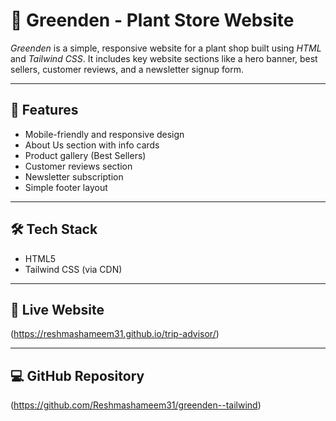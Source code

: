  # 🌿 Greenden - Plant Store Website

*Greenden* is a simple, responsive website for a plant shop built using *HTML* and *Tailwind CSS*. It includes key website sections like a hero banner, best sellers, customer reviews, and a newsletter signup form.

---

## 🚀 Features

- Mobile-friendly and responsive design
- About Us section with info cards
- Product gallery (Best Sellers)
- Customer reviews section
- Newsletter subscription
- Simple footer layout

---

## 🛠️ Tech Stack

- HTML5  
- Tailwind CSS (via CDN)

---


## 🔗 Live Website
(https://reshmashameem31.github.io/trip-advisor/)

---

## 💻 GitHub Repository

(https://github.com/Reshmashameem31/greenden--tailwind)
